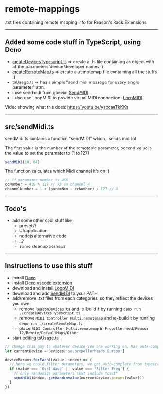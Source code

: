 # remote-mappings

.txt files containing remote mapping info for Reason's Rack Extensions.

---

## Added some code stuff in TypeScript, using Deno

- [createDevicesTypescript.ts](./createDevicesTypescript.ts) => create a .ts file containing an object with all the parameters/device/developer names :)
- [createRemoteMap.ts](./createRemoteMap.ts) => create a .remotemap file containing all the stuffs :)
- [tsUsage.ts](./tsUsage.ts) => has a simple "send midi message for every single parameter" atm.
- i use sendmidi from gbevin: [SendMIDI](https://github.com/gbevin/SendMIDI)
- i also use LoopMIDI to provide virtual MIDI connection: [LoopMIDI](https://www.tobias-erichsen.de/software/loopmidi.html)

Video showing what this does: https://youtu.be/ysccauTkKKs

---

## src/sendMidi.ts

sendMidi.ts contains a function "sendMIDI" which.. sends midi lol

The first value is the number of the remotable parameter, second value is the value to set the paramater to (1 to 127)

```ts
sendMIDI(10, 64)
```

The function calculates which Midi channel it's on :)

```ts
// if paramater number is 456
ccNumber = 456 % 127 // 75 on channel 4
channelNumber = 1 + (paramNum - ccNumber) / 127 // 4
```

---

## Todo's

- add some other cool stuff like
  - presets?
  - UI/application
  - nodejs alternative code
  - ..?
  - some cleanup perhaps

---

## Instructions to use this stuff

- install [Deno](https://deno.land/manual@v1.29.4/getting_started/installation)
- install [Deno vscode extension](https://marketplace.visualstudio.com/items?itemName=denoland.vscode-deno)
- download and install [LoopMIDI](https://www.tobias-erichsen.de/software/loopmidi.html)
- download and add [SendMIDI](https://github.com/gbevin/SendMIDI) to your PATH.
- add/remove .txt files from each categories, so they reflect the devices you own.
  - remove `ReasonDevices.ts` and re-build it by running `deno run ./createDevicesTypescript.ts`
  - remove `MIDI Controller Multi.remotemap` and re-build it by running `deno run ./createRemoteMap.ts`
  - place `MIDI Controller Multi.remotemap` in `Propellerhead/Reason 12/Remote/DefaultMaps/Other`
- start editing [tsUsage.ts](./tsUsage.ts)

```ts
// change this guy to whatever device you are working on, has auto-complete from the "database"
let currentDevice = Devices['se.propellerheads.Europa']
```

```ts
deviceParams.forEach((value, index) => {
  // here we could filter parameters, we get auto-complete from typescript \o /
  if (value === 'Osc1 Wave' || value === 'Filter Freq') {
    // only randomize parameters that include "Osc1"
    sendMIDI(index, getRandomValue(currentDevice.params[value]))
  }
})
```
